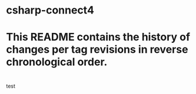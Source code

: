 # csharp-connect4
# This README contains the history of changes per tag revisions in reverse chronological order.
# 
test
